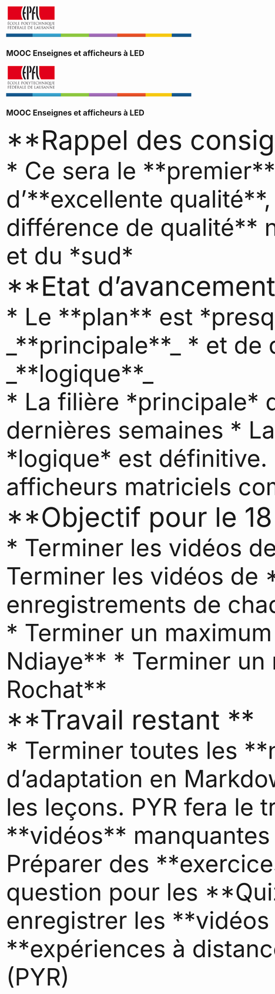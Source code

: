 <section>
<!-- def A --><img src="../../statiques/images/epfl-logo-pp.png" style="top:0.8cm; left:54.41cm; width:3.6cm" />
<!-- def A --><img src="../../statiques/images/rescif-trait.png" style="top:5.07cm; left:0cm; width:60.02cm; height:0.23cm" />
<!-- def A --><h1 class="en_tete">MOOC Enseignes et afficheurs à LED</h1>
<!-- A -->
</section>

<section>
<!-- def A --><img src="../../statiques/images/epfl-logo-pp.png" style="top:0.8cm; left:54.41cm; width:3.6cm" />
<!-- def A --><img src="../../statiques/images/rescif-trait.png" style="top:5.07cm; left:0cm; width:60.02cm; height:0.23cm" />
<!-- def A --><h1 class="en_tete">MOOC Enseignes et afficheurs à LED</h1>
<!-- A -->

<div style="font-size:55pt; left:3cm; width:56.0cm; top:5cm;">
**Rappel des consignes données par le RESCIF**
</div>

<div style="font-size:48pt; left:3cm; width:56.0cm; top:11cm;">
* Ce sera le **premier** MOOC enregistré en Afrique
<!-- 23 -->* Il doit être d’**excellente qualité**, tant sur le fond que sur la forme
<!-- 3 -->* **Aucune différence de qualité** ne soit être visible entre les vidéos du *nord* et du *sud*
</div>
</section>


<section>
<!-- A -->
<div style="font-size:55pt; left:3cm; width:56.0cm; top:5cm;">
**Etat d’avancement du MOOC au 13 février**
</div>

<div style="font-size:48pt; left:3cm; width:56.0cm; top:11cm;">
* Le **plan** est *presque* définitif
* Il comporte un filière _**principale**_
* et de deux sous-filières : _**physique**_ et _**logique**_
</div>

<!-- 234 --><div style="font-size:48pt; left:3cm; width:56.0cm; top:19cm;">
<!-- 234 -->* La filière *principale* doit encore être affinée pour les deux dernières semaines
<!-- 34 -->* La filière *physique* est définitive
<!-- 4 -->* La filière *logique* est définitive. Elle culmine dans la dernière leçon sur les afficheurs matriciels commandés par FPGA
<!-- 234 --></div>
</section>





<section>
<!-- A -->
<div style="font-size:55pt; left:3cm; width:56.0cm; top:5cm;">
**Objectif pour le 18 février concernant les vidéos**
</div>

<div style="font-size:48pt; left:3cm; width:56.0cm; top:11cm;">
* Terminer les vidéos de la filière *physique* d’**Alain Tiedeu**
* Terminer les vidéos de **Yves Tiecoura**
<!-- 234 -->* Si possible avoir deux enregistrements de chaque leçon pour se prémunir de *coquilles*
</div>

<!-- 34 --><div style="font-size:48pt; left:3cm; width:56.0cm; top:21cm;">
<!-- 34 -->* Terminer un maximum de vidéos de la filière *logique* de **Lamine Ndiaye**
<!-- 4 -->* Terminer un maximum de vidéos de **Pierre-Yves Rochat**
<!-- 34 --></div>
</section>

<section>
<!-- A -->
<div style="font-size:55pt; left:3cm; width:56.0cm; top:5cm;">
**Travail restant **
</div>

<div style="font-size:48pt; left:3cm; width:56.0cm; top:11cm;">
* Terminer toutes les **notes de cours**. PYR fera le travail d’adaptation en Markdown
<!-- 2345678 -->* Terminer les **diapositives** de toutes les leçons. PYR fera le travail d’adaptation en MD
<!-- 345678 -->* Enregistrer les **vidéos** manquantes (*diapositives prêtes = billet émis*)
<!-- 45678 -->* Préparer des **exercices** pour chaque leçon
<!-- 5678 -->* Préparer des question pour les **Quizzes** pour chaque leçon
<!-- 678 -->* Préparer et enregistrer les **vidéos pratiques** (PYR, ++)
<!-- 78 -->* Préparer les **expériences à distance** (PYR, ++)
<!-- 8 -->* Faire la **mise en ligne** (PYR)
</div>
</section>


